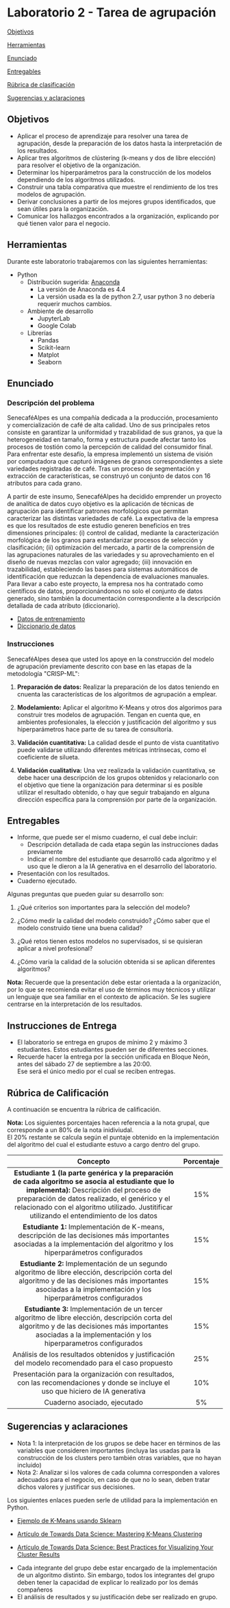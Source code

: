 # Laboratorio 2 - Tarea de agrupación

[Objetivos](#objetivos)

[Herramientas](#herramientas)

[Enunciado](#enunciado)

[Entregables](#entregables)

[Rúbrica de clasificación](#rubrica)

[Sugerencias y aclaraciones](#sugerencias)

## <a name="objetivos"></a> Objetivos

- Aplicar el proceso de aprendizaje para resolver una tarea de agrupación, desde la preparación de los datos hasta la interpretación de los resultados. 
- Aplicar tres algoritmos de clústering (k-means y dos de libre elección) para resolver el objetivo de la organización. 
- Determinar los hiperparámetros para la construcción de los modelos dependiendo de los algoritmos utilizados.
- Construir una tabla comparativa que muestre el rendimiento de los tres modelos de agrupación. 
- Derivar conclusiones a partir de los mejores grupos identificados, que sean útiles para la organización.
- Comunicar los hallazgos encontrados a la organización, explicando por qué tienen valor para el negocio.


## <a name="herramientas"></a> Herramientas

Durante este laboratorio trabajaremos con las siguientes herramientas:

 - Python
	 - Distribución sugerida: [Anaconda](https://www.continuum.io/downloads) 
		 - La versión de Anaconda es 4.4
		 - La versión usada es la de python 2.7, usar python 3 no debería requerir muchos cambios.
	 - Ambiente de desarrollo
	   	 - JupyterLab
	   	 - Google Colab
	 - Librerías
	 	 - Pandas
		 - Scikit-learn
		 - Matplot
		 - Seaborn 

## <a name="enunciado"></a> Enunciado

### Descripción del problema

SenecaféAlpes es una compañía dedicada a la producción, procesamiento y comercialización de café de alta calidad. Uno de sus principales retos consiste en garantizar la uniformidad y trazabilidad de sus granos, ya que la heterogeneidad en tamaño, forma y estructura puede afectar tanto los procesos de tostión como la percepción de calidad del consumidor final. Para enfrentar este desafío, la empresa implementó un sistema de visión por computadora que capturó imágenes de granos correspondientes a siete variedades registradas de café. Tras un proceso de segmentación y extracción de características, se construyó un conjunto de datos con 16 atributos para cada grano. 

A partir de este insumo, SenecaféAlpes ha decidido emprender un proyecto de analítica de datos cuyo objetivo es la aplicación de técnicas de agrupación para identificar patrones morfológicos que permitan caracterizar las distintas variedades de café. La expectativa de la empresa es que los resultados de este estudio generen beneficios en tres dimensiones principales: (i) control de calidad, mediante la caracterización morfológica de los granos para estandarizar procesos de selección y clasificación; (ii) optimización del mercado, a partir de la comprensión de las agrupaciones naturales de las variedades y su aprovechamiento en el diseño de nuevas mezclas con valor agregado; (iii) innovación en trazabilidad, estableciendo las bases para sistemas automáticos de identificación que reduzcan la dependencia de evaluaciones manuales.
Para llevar a cabo este proyecto, la empresa nos ha contratado como científicos de datos, proporcionándonos no solo el conjunto de datos generado, sino también la documentación correspondiente a la descripción detallada de cada atributo (diccionario).

* [Datos de entrenamiento](Datos_SenecaféAlpes.csv)
* [Diccionario de datos](Diccionario_SenecaféAlpes.xlsx)


### Instrucciones 

SenecaféAlpes desea que usted los apoye en la construcción del modelo de agrupación previamente descrito con base en las etapas de la metodología "CRISP-ML":

1. **Preparación de datos:** Realizar la preparación de los datos teniendo en cnuenta las características de los algoritmos de agrupación a emplear. 

3. **Modelamiento:** Aplicar el algoritmo K-Means y otros dos algorimos para construir tres modelos de agrupación. Tengan en cuenta que, en ambientes profesionales, la elección y justificación del algoritmo y sus hiperparámetros hace parte de su tarea de consultoría.

4. **Validación cuantitativa:** La calidad desde el punto de vista cuantitativo puede validarse utilizando diferentes métricas intrínsecas, como el coeficiente de silueta.
    
5. **Validación cualitativa:** Una vez realizada la validación cuantitativa, se debe hacer una descripción de los grupos obtenidos y relacionarlo con el objetivo que tiene la organización para determinar si es posible utilizar el resultado obtenido, o hay que seguir trabajando en alguna dirección específica para la comprensión por parte de la organización.

## <a name="entregables"></a> Entregables
- Informe, que puede ser el mismo cuaderno, el cual debe incluir:
    - Descripción detallada de cada etapa según las instrucciones dadas previamente
    - Indicar el nombre del estudiante que desarrolló cada algoritmo y el uso que le dieron a la IA generativa en el desarrollo del laboratorio.
- Presentación con los resultados.
- Cuaderno ejecutado.

    
Algunas preguntas que pueden guiar su desarrollo son: 

1. ¿Qué criterios son importantes para la selección del modelo? 

2. ¿Cómo medir la calidad del modelo construido? ¿Cómo saber que el modelo construido tiene una buena calidad?  

3. ¿Qué retos tienen estos modelos no supervisados, si se quisieran aplicar a nivel profesional?

4. ¿Cómo varía la calidad de la solución obtenida si se aplican diferentes algoritmos?


**Nota:** 
Recuerde que la presentación debe estar orientada a la organización, por lo que se recomienda evitar el uso de términos muy técnicos y utilizar un lenguaje que sea familiar en el contexto de aplicación. Se les sugiere centrarse en la interpretación de los resultados.


## Instrucciones de Entrega
- El laboratorio se entrega en grupos de mínimo 2 y máximo 3 estudiantes. Estos estudiantes pueden ser de diferentes secciones.
- Recuerde hacer la entrega por la sección unificada en Bloque Neón, antes del sábado 27 de septiembre a las 20:00.   
  Ese será el único medio por el cual se reciben entregas.

## <a name="rubrica"></a> Rúbrica de Calificación

A continuación se encuentra la rúbrica de calificación.

**Nota:** Los siguientes porcentajes hacen referencia a la nota grupal, que corresponde a un 80% de la nota inidiviudal.  
El 20% restante se calcula según el puntaje obtenido en la implementación del algoritmo del cual el estudiante estuvo a cargo dentro del grupo.

| Concepto | Porcentaje |
|:---:|:---:|
| **Estudiante 1 (la parte genérica y la preparación de cada algoritmo se asocia al estudiante que lo implementa):** Descripción del proceso de preparación de datos realizado, el genérico y el relacionado con el algoritmo utilizado. Justitificar utilizando el entendimiento de los datos | 15% |
| **Estudiante 1:** Implementación de K-means, descripción de las decisiones más importantes asociadas a la implementación del algoritmo y los hiperparámetros configurados | 15% |
| **Estudiante 2:** Implementación de un segundo algoritmo de libre elección, descripción corta del algoritmo y de las decisiones más importantes asociadas a la implementación y los hiperparámetros configurados | 15% |
| **Estudiante 3:** Implementación de un tercer algoritmo de libre elección, descripción corta del algoritmo y de las decisiones más importantes asociadas a la implementación y los hiperparametros configurados | 15% |
| Análisis de los resultados obtenidos y justificación del modelo recomendado para el caso propuesto | 25% |
| Presentación para la organización con resultados, con las recomendaciones y donde se incluye el uso que hiciero de IA generativa| 10% |
| Cuaderno asociado, ejecutado | 5% |

## <a name="sugerencias"></a> Sugerencias y aclaraciones

 - Nota 1: la interpretación de los grupos se debe hacer en términos de las variables que consideren importantes (incluya las usadas para la construcción de los clusters
 pero también otras variables, que no hayan incluido)
 - Nota 2: Analizar si los valores de cada columna corresponden a valores adecuados para el negocio, en caso de que no lo sean, deben tratar dichos valores y justificar sus decisiones.

Los siguientes enlaces pueden serle de utilidad para la implementación en Python. 

* [Ejemplo de K-Means usando Sklearn](https://jakevdp.github.io/PythonDataScienceHandbook/05.11-k-means.html)

* [Artículo de Towards Data Science: Mastering K-Means Clustering](https://towardsdatascience.com/mastering-k-means-clustering-065bc42637e4/)

* [Artículo de Towards Data Science: Best Practices for Visualizing Your Cluster Results](https://towardsdatascience.com/best-practices-for-visualizing-your-cluster-results-20a3baac7426) 

 - Cada integrante del grupo debe estar encargado de la implementación de un algoritmo distinto. Sin embargo, todos los integrantes del grupo
deben tener la capacidad de explicar lo realizado por los demás compañeros
 - El análisis de resultados y su justificación debe ser realizado en grupo.


